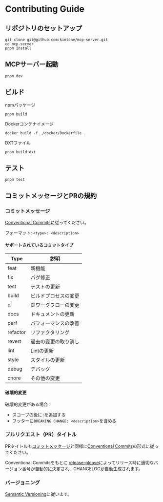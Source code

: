 # Contributing Guide

## リポジトリのセットアップ

```shell
git clone git@github.com:kintone/mcp-server.git
cd mcp-server
pnpm install
```

## MCPサーバー起動

```shell
pnpm dev
```

## ビルド

npmパッケージ

```shell
pnpm build
```

Dockerコンテナイメージ

```shell
docker build -f ./docker/Dockerfile .
```

DXTファイル

```shell
pnpm build:dxt
```

## テスト

```shell
pnpm test
```

## コミットメッセージとPRの規約

### コミットメッセージ

[Conventional Commits](https://www.conventionalcommits.org/ja/v1.0.0/)に従ってください。

フォーマット: `<type>: <description>`

#### サポートされているコミットタイプ

| Type     | 説明                 |
| -------- | -------------------- |
| feat     | 新機能               |
| fix      | バグ修正             |
| test     | テストの更新         |
| build    | ビルドプロセスの変更 |
| ci       | CIワークフローの変更 |
| docs     | ドキュメントの更新   |
| perf     | パフォーマンスの改善 |
| refactor | リファクタリング     |
| revert   | 過去の変更の取り消し |
| lint     | Lintの更新           |
| style    | スタイルの更新       |
| debug    | デバッグ             |
| chore    | その他の変更         |

#### 破壊的変更

破壊的変更がある場合：

- スコープの後に`!`を追加する
- フッターに`BREAKING CHANGE: <description>`を含める

### プルリクエスト（PR）タイトル

PRタイトルも[コミットメッセージ](#コミットメッセージ)と同様に[Conventional Commits](https://www.conventionalcommits.org/ja/)の形式に従ってください。

Conventional Commitsをもとに [release-please](https://github.com/googleapis/release-please)によってリリース時に適切なバージョン番号が自動的に決定され、CHANGELOGが自動生成されます。

### バージョニング

[Semantic Versioning](https://semver.org/)に従います。
